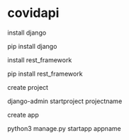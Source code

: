 # covidapi
install django

pip install django

install rest_framework

pip install rest_framework

create project

django-admin startproject projectname

create app

python3 manage.py startapp appname

